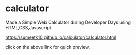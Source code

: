 # calculator

Made a Simple Web Calculator during Developer Days using HTML,CSS,Javascript

https://sumeetk10.github.io/calculator/calculator.html

click on the above link for quick preview.
